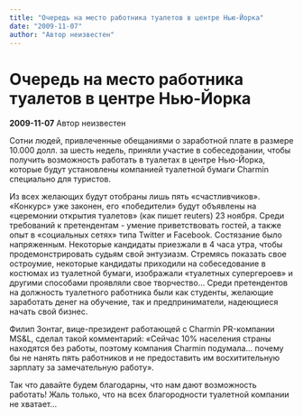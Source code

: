```yaml
---
title: "Очередь на место работника туалетов в центре Нью-Йорка"
date: "2009-11-07"
author: "Автор неизвестен"
---
```


# Очередь на место работника туалетов в центре Нью-Йорка

**2009-11-07** Автор неизвестен

Сотни людей, привлеченные обещаниями о заработной плате в размере 10.000 долл. за шесть недель, приняли участие в собеседовании, чтобы получить возможность работать в туалетах в центре Нью-Йорка, которые будут установлены компанией туалетной бумаги Charmin специально для туристов.

Из всех желающих будут отобраны лишь пять «счастливчиков». «Конкурс» уже законен, его «победители» будут объявлены на «церемонии открытия туалетов» (как пишет reuters) 23 ноября. Среди требований к претендентам - умение приветствовать гостей, а также опыт в «социальных сетях» типа Twitter и Facebook. Состязание было напряженным. Некоторые кандидаты приезжали в 4 часа утра, чтобы продемонстрировать судьям свой энтузиазм. Стремясь показать свое остроумие, некоторые кандидаты приходили на собеседование в костюмах из туалетной бумаги, изображали «туалетных супергероев» и другими способами проявляли свое творчество... Среди претендентов на должность туалетного работника были как студенты, желающие заработать денег на обучение, так и предприниматели, надеющиеся начать свой бизнес.

Филип Зонтаг, вице-президент работающей с Charmin PR-компании MS&L, сделал такой комментарий: «Сейчас 10% населения страны находятся без работы, поэтому компания Charmin подумала... почему бы не нанять пять работников и не предоставить им восхитительную зарплату за замечательную работу».

Так что давайте будем благодарны, что нам дают возможность работать! Жаль только, что на всех благородности туалетной компании не хватает...